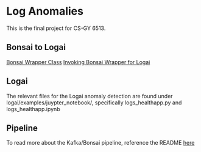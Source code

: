 # Log Anomalies

This is the final project for CS-GY 6513.

## Bonsai to Logai

[Bonsai Wrapper Class](https://github.com/aminoa/log-anomalies/blob/main/logai/query_from_bonsai.py)
[Invoking Bonsai Wrapper for Logai](https://github.com/aminoa/log-anomalies/blob/main/logai/Bonsai_Support.ipynb)

## Logai

The relevant files for the Logai anomaly detection are found under logai/examples/juypter_notebook/, specifically logs_healthapp.py and logs_healthapp.ipynb

## Pipeline

To read more about the Kafka/Bonsai pipeline, reference the README [here](./pipeline/README.md)
